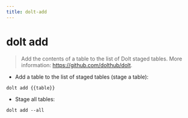 ```yaml
---
title: dolt-add
---
```

# dolt add

> Add the contents of a table to the list of Dolt staged tables.
> More information: <https://github.com/dolthub/dolt>.

- Add a table to the list of staged tables (stage a table):

`dolt add {{table}}`

- Stage all tables:

`dolt add --all`
